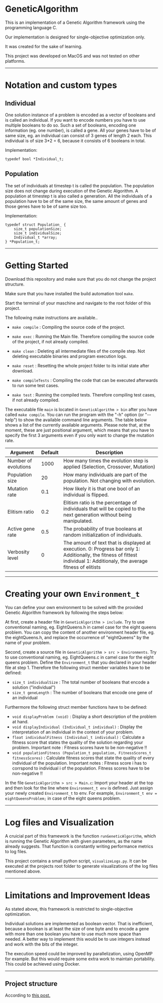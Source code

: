
# GeneticAlgorithm

This is an implementation of a Genetic Algorithm framework using the programming language C.

Our implementation is designed for single-objective optimization only.

It was created for the sake of learning.

This project was developed on MacOS and was not tested on other platforms.

---

# Notation and custom types

## Individual

One solution instance of a problem is encoded as a vector of booleans and is called an individual. If you want to encode numbers you have to use multiple booleans to do so. Such a set of booleans, encoding one information (eg. one number), is called a gene. All your genes have to be of same size, eg. an individual can consist of 3 genes of length 2 each. This individual is of size 3\*2 = 6, because it consists of 6 booleans in total.

Implementation:
```
typedef bool *Individual_t;
```

## Population

The set of individuals at timestep t is called the population. The population size does not change during execution of the Genetic Algorithm. A population at timestep t is also called a generation. All the individuals of a population have to be of the same size, the same amount of genes and those genes have to be of same size too.

Implementation:
```
typedef struct Population_ {
    size_t populationSize;
    size_t individualSize;
    Individual_t *array;
} *Population_t;
```

---

# Getting Started

Download this repository and make sure that you do not change the project structure.

Make sure that you have installed the build automation tool `make`.

Start the terminal of your maschine and navigate to the root folder of this project.


The following make instructions are available..

- `make compile` : Compiling the source code of the project.
- `make exec` : Running the Main file. Therefore compiling the source code of the project, if not already compiled.

- `make clean` : Deleting all intermediate files of the compile step. Not deleting executable binaries and program execution logs.
- `make reset` : Resetting the whole project folder to its initial state after download.

- `make compileTests` : Compiling the code that can be executed afterwards to run some test cases.
- `make test` : Running the compiled tests. Therefore compiling test cases, if not already compiled.

The executable file `main` is located in `GeneticAlgorithm > bin` after you have called `make compile`. You can run the program with the "-h" option (or "--help") to show the available command line arguments. The table below shows a list of the currently available arguments. Please note that, at the moment, these are just positional argument, which means that you have to specify the first 3 arguments even if you only want to change the mutation rate.

| Argument  | Default | Description |
| ------------- | ------------- | ------------- |
| Number of evolutions  | 1000  | How many times the evolution step is applied (Selection, Crossover, Mutation) |
| Population size | 20  | How many individuals are part of the population. Not changing with evolution. |
| Mutation rate | 0.1  | How likely it is that one bool of an individual is flipped. |
| Elitism ratio | 0.2  | Elitism ratio is the percentage of individuals that will be copied to the next generation without being manipulated. |
| Active gene rate | 0.5  | The probability of true booleans at random initialization of individuals. |
| Verbosity level | 0 | The amount of text that is displayed at execution. 0: Progress bar only 1: Additionally, the fitness of fittest individual 1: Additionaly, the average fitness of elitists |


---

# Creating your own `Environment_t`

You can define your own environment to be solved with the provided Genetic Algorithm framework by following the steps below:

At first, create a header file in `GeneticAlgorithm > include`. Try to use conventional naming, eg. EightQueens.h in camel case for the eight queens problem. You can copy the content of another environment header file, eg. the eightQueens.h, and replace the occurrence of "eightQueens" by the name of your problem.

Second, create a source file in `GeneticAlgorithm > src > Environments`. Try to use conventional naming, eg. EightQueens.c in camel case for the eight queens problem. Define the `Environment_t` that you declared in your header file at step 1. Therefore the following struct member variables have to be defined:

- `size_t individualSize` : The total number of booleans that encode a solution ("individual")
- `size_t geneLength` : The number of booleans that encode one gene of an individual

Furthermore the following struct member functions have to be defined:

- `void displayProblem (void)` : Display a short description of the problem at hand.
- `void displayIndividual (Individual_t individual)` : Display the interpretation of an individual in the context of your problem.
- `float individualFitness (Individual_t individual)` : Calculate a fitness score that states the quality of the solution regarding your problem. Important note : Fitness scores have to be non-negative !!
- `void populationFitness (Population_t population, FitnessScores_t fitnessScores)` : Calculate fitness scores that state the quality of every individual of the population. Important notes : Fitness score i has to corrspond to individual i of the population. Fitness scores have to be non-negative !!

In the file `GeneticAlgorithm > src > Main.c`: Import your header at the top and then look for the line where     `Environment_t env` is defined. Just assign your newly created `Environment_t` to env. For example, `Environment_t env = eightQueensProblem;` in case of the eight queens problem.

---

# Log files and Visualization

A cruicial part of this framework is the function `runGeneticAlgorithm`, which is running the Genetic Algorithm with given parameters, as the name already suggests. That function is constantly writing performance metrics to log files.

This project contains a small python script, `visualizeLogs.py`. It can be executed at the projects root folder to generate visualizations of the log files mentioned above.

---

# Limitations and Improvement Ideas

As stated above, this framework is restricted to single-objective optimization.

Individual solutions are implemented as boolean vector. That is inefficient, because a boolean is at least the size of one byte and to encode a gene with more than one boolean you have to use much more space than needed. A better way to implement this would be to use integers instead and work with the bits of the integer.

The execution speed could be improved by parallelization, using OpenMP for example. But this would require some extra work to maintain portability. This could be achieved using Docker.

---

## Project structure
According to [this post.](https://hiltmon.com/blog/2013/07/03/a-simple-c-plus-plus-project-structure/)
